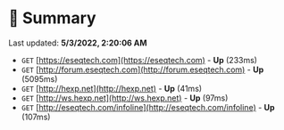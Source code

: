 # 📖 Summary
Last updated: **5/3/2022, 2:20:06 AM**

- `GET` [https://eseqtech.com](https://eseqtech.com) - **Up** (233ms)
- `GET` [http://forum.eseqtech.com](http://forum.eseqtech.com) - **Up** (5095ms)
- `GET` [http://hexp.net](http://hexp.net) - **Up** (41ms)
- `GET` [http://ws.hexp.net](http://ws.hexp.net) - **Up** (97ms)
- `GET` [http://eseqtech.com/infoline](http://eseqtech.com/infoline) - **Up** (107ms)
